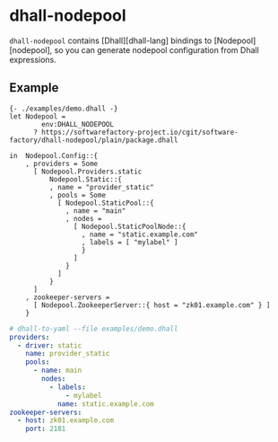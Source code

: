# dhall-nodepool

`dhall-nodepool` contains [Dhall][dhall-lang] bindings to [Nodepool][nodepool],
so you can generate nodepool configuration from Dhall expressions.

## Example

```dhall
{- ./examples/demo.dhall -}
let Nodepool =
        env:DHALL_NODEPOOL
      ? https://softwarefactory-project.io/cgit/software-factory/dhall-nodepool/plain/package.dhall

in  Nodepool.Config::{
    , providers = Some
      [ Nodepool.Providers.static
          Nodepool.Static::{
          , name = "provider_static"
          , pools = Some
            [ Nodepool.StaticPool::{
              , name = "main"
              , nodes =
                [ Nodepool.StaticPoolNode::{
                  , name = "static.example.com"
                  , labels = [ "mylabel" ]
                  }
                ]
              }
            ]
          }
      ]
    , zookeeper-servers =
      [ Nodepool.ZookeeperServer::{ host = "zk01.example.com" } ]
    }

```

```yaml
# dhall-to-yaml --file examples/demo.dhall
providers:
  - driver: static
    name: provider_static
    pools:
      - name: main
        nodes:
          - labels:
              - mylabel
            name: static.example.com
zookeeper-servers:
  - host: zk01.example.com
    port: 2181

```
